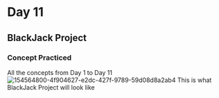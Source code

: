 # Day 11
## BlackJack Project
### Concept Practiced
All the concepts from Day 1 to Day 11
![154564800-4f904627-e2dc-427f-9789-59d08d8a2ab4](https://github.com/user-attachments/assets/3097624e-3aa1-4438-8201-470daf36c4d6)
This is what BlackJack Project will look like
